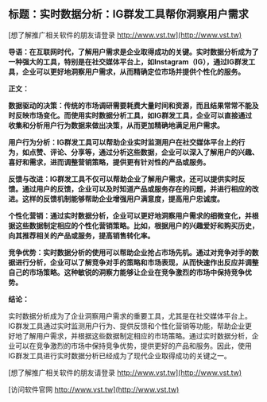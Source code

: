 ## **标题：实时数据分析：IG群发工具帮你洞察用户需求**

[想了解推广相关软件的朋友请登录 http://www.vst.tw](http://www.vst.tw)

**导语：在互联网时代，了解用户需求是企业取得成功的关键。实时数据分析成为了一种强大的工具，特别是在社交媒体平台上，如Instagram（IG），通过IG群发工具，企业可以更好地洞察用户需求，从而精确定位市场并提供个性化的服务。**

**正文：**

**数据驱动的决策：传统的市场调研需要耗费大量时间和资源，而且结果常常不能及时反映市场变化。而使用实时数据分析工具，如IG群发工具，企业可以直接通过收集和分析用户行为数据来做出决策，从而更加精确地满足用户需求。**

**用户行为分析：IG群发工具可以帮助企业实时监测用户在社交媒体平台上的行为，如点赞、评论、分享等，通过分析这些数据，企业可以深入了解用户的兴趣、喜好和需求，进而调整营销策略，提供更有针对性的产品或服务。**

**反馈与改进：IG群发工具不仅可以帮助企业了解用户需求，还可以提供实时反馈。通过用户的反馈，企业可以及时知道产品或服务存在的问题，并进行相应的改进。这样的反馈机制能够帮助企业增强用户满意度，提高用户忠诚度。**

**个性化营销：通过实时数据分析，企业可以更好地洞察用户需求的细微变化，并根据这些数据制定相应的个性化营销策略。比如，根据用户的兴趣爱好和购买历史，向其推荐相关的产品或服务，提高销售转化率。**

**竞争优势：实时数据分析的使用可以帮助企业抢占市场先机。通过对竞争对手的数据进行分析，企业可以了解竞争对手的策略和市场表现，从而快速作出反应并调整自己的市场策略。这种敏锐的洞察力能够让企业在竞争激烈的市场中保持竞争优势。**

**结论：**

实时数据分析成为了企业洞察用户需求的重要工具，尤其是在社交媒体平台上。IG群发工具通过实时监测用户行为、提供反馈和个性化营销等功能，帮助企业更好地了解用户需求，并根据这些数据制定相应的市场策略。通过实时数据分析，企业可以在竞争激烈的市场中保持竞争优势，提供更好的产品和服务。因此，使用IG群发工具进行实时数据分析已经成为了现代企业取得成功的关键之一。

[想了解推广相关软件的朋友请登录 http://www.vst.tw](http://www.vst.tw)


[访问软件官网 http://www.vst.tw](http://www.vst.tw)
